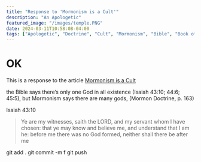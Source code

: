 ```yaml
---
title: "Response to 'Mormonism is a Cult'"
description: "An Apologetic"
featured_image: "/images/temple.PNG"
date: 2024-03-11T10:58:08-04:00
tags: ["Apologetic", "Doctrine", "Cult", "Mormonism", "Bible", "Book of Mormon"]
---
```


# OK
This is a response to the article [Mormonism is a Cult](https://carm.org/mormonism/is-mormonism-a-cult/)

the Bible says there’s only one God in all existence (Isaiah 43:10; 44:6; 45:5), but Mormonism says there are many gods, (Mormon Doctrine, p. 163)

Isaiah 43:10

> Ye are my witnesses, saith the LORD, and my servant whom I have chosen: that ye may know and believe me, and understand that I am he: before me there was no God formed, neither shall there be after me

git add .
git commit -m f
git push